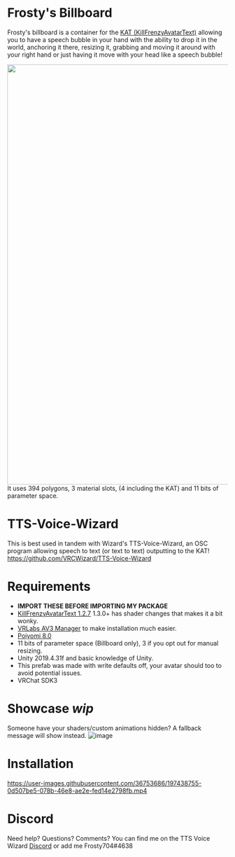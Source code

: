 # Frosty's Billboard


Frosty's billboard is a container for the [KAT (KillFrenzyAvatarText)](https://github.com/killfrenzy96/KillFrenzyAvatarText)
allowing you to have a speech bubble in your hand with the ability to drop it in the world, anchoring it there, resizing it, grabbing and moving it around with your right hand or just having it move with your head like a speech bubble!

<img src="https://user-images.githubusercontent.com/36753686/197398360-ffad9c68-876b-4680-98fd-96e8c8ec8de7.png" width="960">
It uses 394 polygons, 3 material slots, (4 including the KAT) and 11 bits of parameter space.


# TTS-Voice-Wizard
This is best used in tandem with Wizard's TTS-Voice-Wizard, an OSC program allowing speech to text (or text to text) outputting to the KAT! https://github.com/VRCWizard/TTS-Voice-Wizard 


# Requirements 
- **IMPORT THESE BEFORE IMPORTING MY PACKAGE**
- [KillFrenzyAvatarText 1.2.7](https://github.com/killfrenzy96/KillFrenzyAvatarText/releases/tag/1.2.7) 1.3.0+ has shader changes that makes it a bit wonky.
- [VRLabs AV3 Manager](https://github.com/VRLabs/Avatars-3.0-Manager) to make installation much easier.
- [Poiyomi 8.0](https://github.com/poiyomi/PoiyomiToonShader) 
- 11 bits of parameter space (Billboard only), 3 if you opt out for manual resizing.
- Unity 2019.4.31f and basic knowledge of Unity.
- This prefab was made with write defaults off, your avatar should too to avoid potential issues.
- VRChat SDK3


# Showcase *wip*

Someone have your shaders/custom animations hidden? A fallback message will show instead. 
![image](https://user-images.githubusercontent.com/36753686/197409019-9f43ed16-9dca-46ac-8b22-08860e9b564c.png)




# Installation



https://user-images.githubusercontent.com/36753686/197438755-0d507be5-078b-46e8-ae2e-fed14e2798fb.mp4








# Discord
Need help? Questions? Comments? You can find me on the TTS Voice Wizard [Discord](https://discord.gg/8ttJKtQaMc) or add me Frosty704#4638




